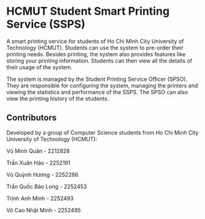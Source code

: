 # HCMUT Student Smart Printing Service (SSPS)
A smart printing service for students of Ho Chi Minh City University of Technology (HCMUT). Students can use the system to pre-order their printing needs. Besides printing, the system also provides features like storing your printing information. Students can then view all the details of their usage of the system.

The system is managed by the Student Printing Service Officer (SPSO). They are responsible for configuring the system, managing the printers and viewing the statistics and performance of the SSPS. The SPSO can also view the printing history of the students.

## Contributors
Developed by a group of Computer Science students from Ho Chi Minh City University of Technology (HCMUT):

Vũ Minh Quân - 2212828

Trần Xuân Hảo - 2252191

Vũ Quỳnh Hương - 2252286

Trần Quốc Bảo Long - 2252453

Trịnh Anh Minh - 2252493

Võ Cao Nhật Minh - 2252495
